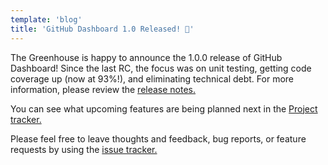 ```yaml
---
template: 'blog'
title: 'GitHub Dashboard 1.0 Released! 🎉'
---
```


<app-blog-post
 title='GitHub Dashboard 1.0 Released! 🎉' 
 date='04.10.2017' 
 image="/assets/blog-post-images/github.png">

  <div>
    <p>The Greenhouse is happy to announce the 1.0.0 release of GitHub Dashboard!  Since the last RC, the focus was on unit testing, getting code coverage up (now at 93%!), and eliminating technical debt.  For more information, please review the <a href="https://github.com/thescientist13/github-dashboard/releases/tag/1.0.0" target="_blank" rel="noopener" @onclick="captureOutboundLink('https://github.com/thescientist13/github-dashboard/releases/tag/1.0.0'); return false;"> release notes.</a></p>
    <p>You can see what upcoming features are being planned next in the <a href="https://github.com/thescientist13/github-dashboard/projects/4" target="_blank" rel="noopener" @onclick="captureOutboundLink('https://github.com/thescientist13/github-dashboard/releases/tag/1.0.0'); return false;">Project tracker.</a></p>
    <p>Please feel free to leave thoughts and feedback, bug reports, or feature requests by using the <a href="https://github.com/thescientist13/github-dashboard/issues" target="_blank" rel="noopener" @onclick="captureOutboundLink('https://github.com/thescientist13/github-dashboard/releases/tag/1.0.0'); return false;"> issue tracker.</a></p>

  </div>
</app-blog-post>